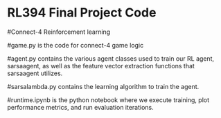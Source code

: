 # RL394 Final Project Code
#Connect-4 Reinforcement learning

#game.py is the code for connect-4 game logic

#agent.py contains the various agent classes used to train our RL agent, sarsaagent, as well as the feature vector extraction functions that sarsaagent utilizes.

#sarsalambda.py contains the learning algorithm to train the agent.

#runtime.ipynb is the python notebook where we execute training, plot performance metrics, and run evaluation iterations.
